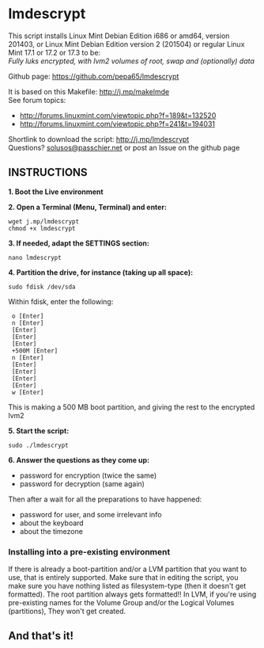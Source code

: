 # lmdescrypt

This script installs Linux Mint Debian Edition i686 or amd64, version 201403,
or Linux Mint Debian Edition version 2 (201504)
or regular Linux Mint 17.1 or 17.2 or 17.3 to be:<br>
*Fully luks encrypted, with lvm2 volumes of root, swap and (optionally) data*

Github page: https://github.com/pepa65/lmdescrypt

It is based on this Makefile: http://j.mp/makelmde<br>
See forum topics:
- http://forums.linuxmint.com/viewtopic.php?f=189&t=132520
- http://forums.linuxmint.com/viewtopic.php?f=241&t=194031

Shortlink to download the script: http://j.mp/lmdescrypt<br>
Questions?  solusos@passchier.net or post an Issue on the github page

## INSTRUCTIONS

**1. Boot the Live environment**

**2. Open a Terminal (Menu, Terminal) and enter:**

```
wget j.mp/lmdescrypt
chmod +x lmdescrypt
```

**3. If needed, adapt the SETTINGS section:**

```
nano lmdescrypt
```

**4. Partition the drive, for instance (taking up all space):**

```
sudo fdisk /dev/sda
```

Within fdisk, enter the following:
```
 o [Enter]
 n [Enter]
 [Enter]
 [Enter]
 [Enter]
 +500M [Enter]
 n [Enter]
 [Enter]
 [Enter]
 [Enter]
 [Enter]
 w [Enter]
```
This is making a 500 MB boot partition, and giving the rest to the encrypted lvm2

**5. Start the script:**

```
sudo ./lmdescrypt
```

**6. Answer the questions as they come up:**
* password for encryption (twice the same)
* password for decryption (same again)

Then after a wait for all the preparations to have happened:
* password for user, and some irrelevant info
* about the keyboard
* about the timezone

### Installing into a pre-existing environment

If there is already a boot-partition and/or a LVM partition that you want to use,
that is entirely supported. Make sure that in editing the script, you make sure you have nothing
listed as filesystem-type (then it doesn't get formatted). The root partition always gets formatted!!
In LVM, if you're using pre-existing names for the Volume Group and/or the Logical Volumes (partitions),
They won't get created.

## And that's it!
